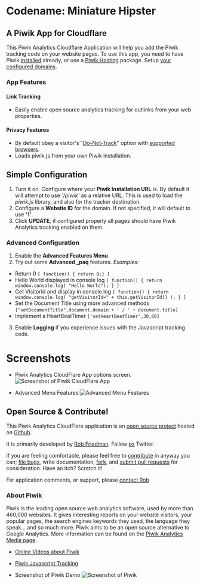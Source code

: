 # Codename: Miniature Hipster 
## A Piwik App for Cloudflare

This Piwik Analytics Cloudflare Application will help you add the Piwik tracking code on your website pages. To use this app, you need to have Piwik [installed](http://piwik.org/docs/installation/) already, or use a [Piwik Hosting](http://piwik.org/hosting/) package. Setup [your configured domains](https://www.cloudflare.com/cloudflare-apps).


### App Features


#### Link Tracking
* Easily enable open source analytics tracking for outlinks from your web properties.


#### Privacy Features
* By default obey a visitor's "[Do-Not-Track](https://www.eff.org/issues/do-not-track)" option with [supported browsers](https://ie.microsoft.com/testdrive/browser/donottrack/default.html).
* Loads piwik.js from your own Piwik installation.


## Simple Configuration
1. Turn it on. Configure where your **Piwik Installation URL** is. By default it will attempt to use *'/piwik'* as a relative URL. This is used to load the *piwik.js* library, and also for the tracker destination.
2. Configure a **Website ID** for the domain. If not specified, it will default to use **'1'**.
3. Click **UPDATE**, if configured properly all pages should have Piwik Analytics tracking enabled on them.

### Advanced Configuration
1. Enable the **Advanced Features Menu**
2. Try out some **Advanced \_paq** features. *Examples:*
  * Return 0 `[ function() { return 0;} ]`
  * Hello World displayed in console log `[ function() { return window.console.log( "Hello World"); } ]`
  * Get VisitorId and display in console log `[ function() { return window.console.log( "getVisitorId=" + this.getVisitorId() ); } ]`
  * Set the Document Title using more advanced methods `["setDocumentTitle",document.domain + ' / ' + document.title]`
  * Implement a HeartBeatTimer `['setHeartBeatTimer',30,60]`
3. Enable __Logging__ if you experience issues with the Javascript tracking code.

# Screenshots
* Piwik Analytics CloudFlare App options screen.
![Screenshot of Piwik CloudFlare App](/images/apps/piwik_analytics/piwik_cfapp_screenshot_1.png "Screenshot 1")

* Advanced Menu Features
![Advanced Menu Features](/images/apps/piwik_analytics/piwik_cfapp_screenshot_2.png "Screenshot 2")

## Open Source & Contribute!
This Piwik Analytics CloudFlare application is an [open source project](https://github.com/px/cfapp-piwik-analytics/#readme) hosted on [Github](https://github.com/).

It is primarily developed by [Rob Friedman](http://playerx.net/?utm_src=cfapp_pa). Follow <a href="http://twitter.com/px">px</a> Twitter.

If you are feeling comfortable, please feel free to [contribute](https://github.com/px/cfapp-piwik-analytics/#contributing) in anyway you can; <a href="https://github.com/px/cfapp-piwik-analytics/issues">file bugs</a>, write documentation, <a href="https://github.com/px/cfapp-piwik-analytics/fork">fork</a>, and <a href="https://github.com/px/cfapp-piwik-analytics/pulls">submit pull requests</a> for consideration. Have an itch? Scratch it!

For application comments, or support, please [contact Rob](http://playerx.net/contact/)



### About Piwik
Piwik is the leading open source web analytics software, used by more than 460,000 websites. It gives interesting reports on your website visitors, your popular pages, the search engines keywords they used, the language they speak… and so much more. Piwik aims to be an open source alternative to Google Analytics.
More information can be found on the [Piwik Analytics Media page](http://piwik.org/media/).

* [Online Videos about Piwik](https://piwik.org/blog/category/videos/)
* [Piwik Javascript Tracking](http://piwik.org/docs/javascript-tracking/)

* Screenshot of Piwik Demo
![Screenshot of Piwik](/images/apps/piwik_analytics/piwik_analytics_demo_screenshot_1.png "Piwik Demo Screenshot")



